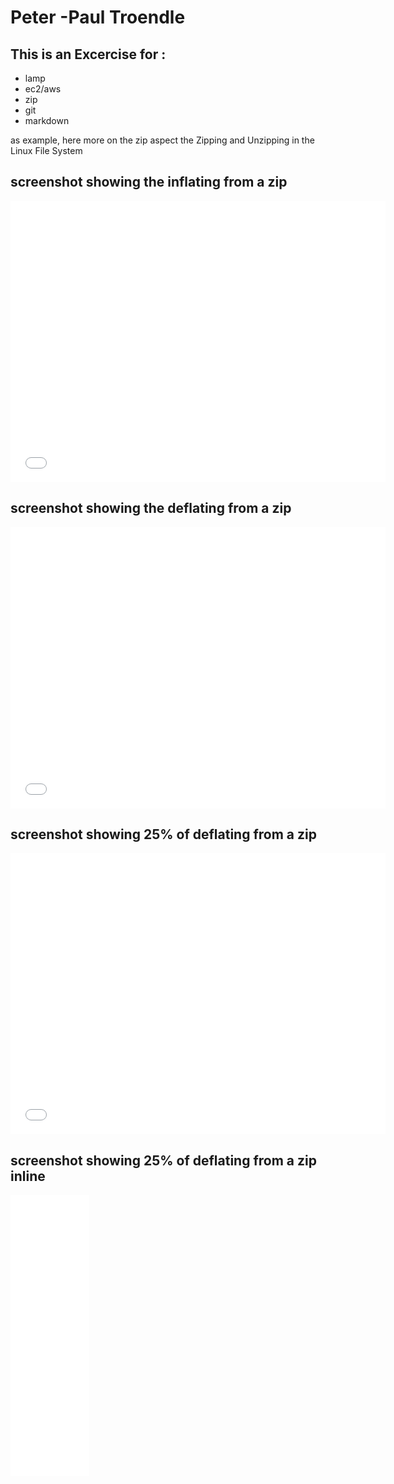 
# Peter -Paul Troendle 

## This is an Excercise for :

- lamp
- ec2/aws
- zip
- git
- markdown

as example, here more on the zip aspect the Zipping and Unzipping in the Linux File System

## screenshot showing the inflating from a zip
<iframe src="../images/inflating.jpg" width="600" height="450" frameborder="0" style="border:0" allowfullscreen></iframe>

## screenshot showing the deflating from a zip
<iframe src="../images/deflating.jpg" width="600" height="450" frameborder="0" style="border:0" allowfullscreen></iframe>

## screenshot showing 25% of deflating from a zip
<iframe class="twenty-five-percent" src="../images/deflating.jpg" width="600" height="450" frameborder="0" style="border:0" allowfullscreen></iframe>

## screenshot showing 25% of deflating from a zip inline
<iframe src="../images/deflating.jpg" width="600" height="450" frameborder="0" style="width: 25%" allowfullscreen></iframe>
